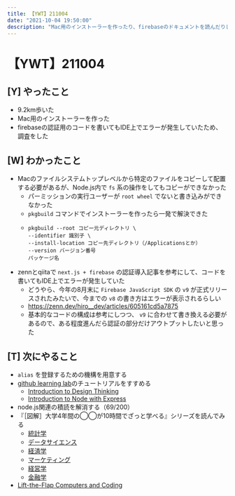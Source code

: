 ```yaml
---
title: 【YWT】211004
date: "2021-10-04 19:50:00"
description: "Mac用のインストーラーを作ったり、firebaseのドキュメントを読んだりした"
---
```


# 【YWT】211004

## [Y] やったこと

- 9.2km歩いた
- Mac用のインストーラーを作った
- firebaseの認証用のコードを書いてもIDE上でエラーが発生していたため、調査をした

## [W] わかったこと

- Macのファイルシステムトップレベルから特定のファイルをコピーして配置する必要があるが、Node.js内で `fs` 系の操作をしてもコピーができなかった
    - パーミッションの実行ユーザーが `root wheel` でないと書き込みができなかった
    - `pkgbuild` コマンドでインストーラーを作ったら一発で解決できた
    - ```
      pkgbuild --root コピー元ディレクトリ \
      --identifier 識別子 \
      --install-location コピー先ディレクトリ（/Applicationsとか）
      --version バージョン番号
      パッケージ名
      ```
- zennとqiitaで `next.js + firebase` の認証導入記事を参考にして、コードを書いてもIDE上でエラーが発生していた
    - どうやら、今年の8月末に `Firebase JavaScript SDK` の `v9` が正式リリースされたみたいで、今までの `v8` の書き方はエラーが表示されるらしい
    - https://zenn.dev/hiro__dev/articles/605161cd5a7875
    - 基本的なコードの構成は参考にしつつ、 `v9` に合わせて書き換える必要があるので、ある程度進んだら認証の部分だけアウトプットしたいと思った

## [T] 次にやること

- `alias` を登録するための機構を用意する
- [github learning lab](https://lab.github.com/githubtraining)のチュートリアルをすすめる
  - [Introduction to Design Thinking](https://lab.github.com/githubtraining/introduction-to-design-thinking)
  - [Introduction to Node with Express](https://lab.github.com/everydeveloper/introduction-to-node-with-express)
- node.js関連の積読を解消する（69/200）
- 『［図解］大学4年間の◯◯が10時間でざっと学べる』シリーズを読んでみる
  - [統計学](https://www.amazon.co.jp/dp/B07PXB4NN9)
  - [データサイエンス](https://www.amazon.co.jp/dp/B07XNW3TQM)
  - [経済学](https://www.amazon.co.jp/dp/B01KNLFHH6)
  - [マーケティング](https://www.amazon.co.jp/dp/B07BNC2SV3)
  - [経営学](https://www.amazon.co.jp/dp/B071SKDF3L)
  - [金融学](https://www.amazon.co.jp/dp/B07BB6Z7FW)
- [Lift-the-Flap Computers and Coding](https://www.amazon.co.jp/dp/1409591514)

